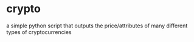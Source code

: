 # crypto
 a simple python script that outputs the price/attributes of many different types of cryptocurrencies
